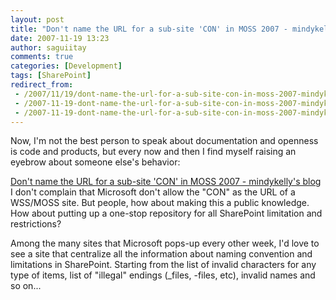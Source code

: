 ```yaml
---
layout: post
title: "Don't name the URL for a sub-site 'CON' in MOSS 2007 - mindykelly's blog"
date: 2007-11-19 13:23
author: saguiitay
comments: true
categories: [Development]
tags: [SharePoint]
redirect_from:
 - /2007/11/19/dont-name-the-url-for-a-sub-site-con-in-moss-2007-mindykellys-blog/
 - /2007-11-19-dont-name-the-url-for-a-sub-site-con-in-moss-2007-mindykellys-blog/
 - /2007-11-19-dont-name-the-url-for-a-sub-site-con-in-moss-2007-mindykellys-blog
---
```

Now, I'm not the best person to speak about documentation and openness is code and products, 
but every now and then I find myself raising an eyebrow about someone else's behavior: 

[Don't name the URL for a sub-site 'CON' in MOSS 2007 - mindykelly's blog](http://www.sharepointblogs.com/mindykelly/archive/2007/06/20/don-t-name-the-url-for-a-sub-site-con-in-moss-2007.aspx)
I don't complain that Microsoft don't allow the "CON" as the URL of a WSS/MOSS site. But people, 
how about making this a public knowledge. How about putting up a one-stop repository for all 
SharePoint limitation and restrictions?

Among the many sites that Microsoft pops-up every other week, I'd love to see a site that 
centralize all the information about naming convention and limitations in SharePoint. 
Starting from the list of invalid characters for any type of items, list of "illegal" endings (_files, -files, etc), invalid names and so on...


